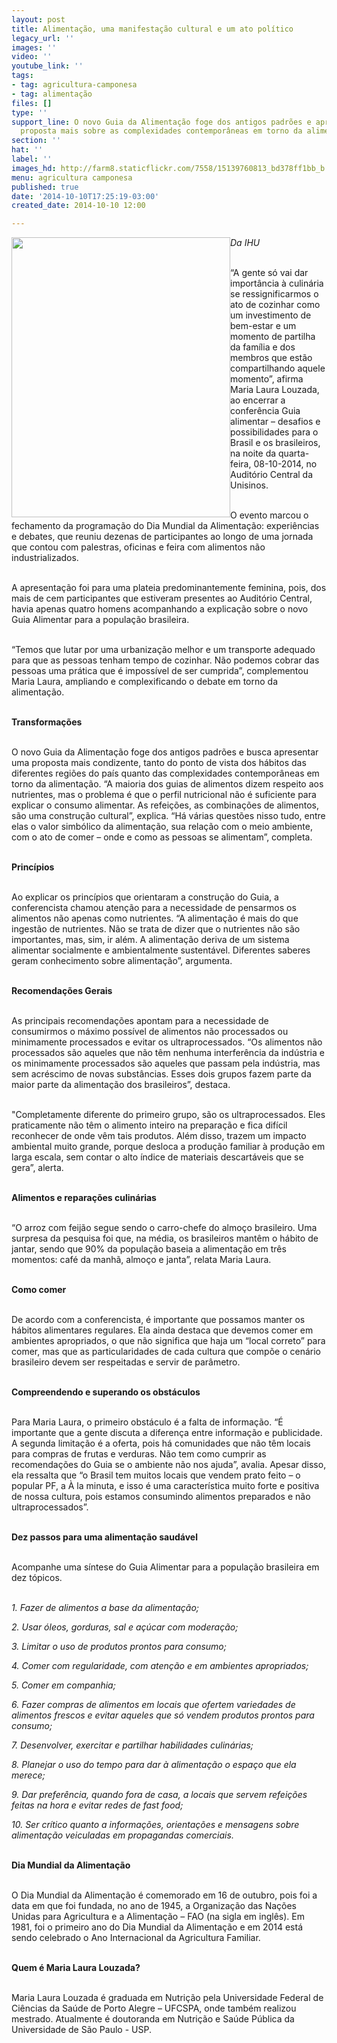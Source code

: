 ```yaml
---
layout: post
title: Alimentação, uma manifestação cultural e um ato político
legacy_url: ''
images: ''
video: ''
youtube_link: ''
tags:
- tag: agricultura-camponesa
- tag: alimentação
files: []
type: ''
support_line: O novo Guia da Alimentação foge dos antigos padrões e apresenta uma
  proposta mais sobre as complexidades contemporâneas em torno da alimentação.
section: ''
hat: ''
label: ''
images_hd: http://farm8.staticflickr.com/7558/15139760813_bd378ff1bb_b.jpg
menu: agricultura camponesa
published: true
date: '2014-10-10T17:25:19-03:00'
created_date: 2014-10-10 12:00

---
```

<p><em><img alt="" height="448" src="http://farm8.staticflickr.com/7558/15139760813_bd378ff1bb_b.jpg" style="float:left" width="350" />Da IHU</em></p>

<p><br />
&ldquo;A gente s&oacute; vai dar import&acirc;ncia &agrave; culin&aacute;ria se ressignificarmos o ato de cozinhar como um investimento de bem-estar e um momento de partilha da fam&iacute;lia e dos membros que est&atilde;o compartilhando aquele momento&rdquo;, afirma Maria Laura Louzada, ao encerrar a confer&ecirc;ncia Guia alimentar &ndash; desafios e possibilidades para o Brasil e os brasileiros, na noite da quarta-feira, 08-10-2014, no Audit&oacute;rio Central da Unisinos.</p>

<p><br />
O evento marcou o fechamento da programa&ccedil;&atilde;o do Dia Mundial da Alimenta&ccedil;&atilde;o: experi&ecirc;ncias e debates, que reuniu dezenas de participantes ao longo de uma jornada que contou com palestras, oficinas e feira com alimentos n&atilde;o industrializados.</p>

<p><br />
A apresenta&ccedil;&atilde;o foi para uma plateia predominantemente feminina, pois, dos mais de cem participantes que estiveram presentes ao Audit&oacute;rio Central, havia apenas quatro homens acompanhando a explica&ccedil;&atilde;o sobre o novo Guia Alimentar para a popula&ccedil;&atilde;o brasileira.</p>

<p><br />
&ldquo;Temos que lutar por uma urbaniza&ccedil;&atilde;o melhor e um transporte adequado para que as pessoas tenham tempo de cozinhar. N&atilde;o podemos cobrar das pessoas uma pr&aacute;tica que &eacute; imposs&iacute;vel de ser cumprida&rdquo;, complementou Maria Laura, ampliando e complexificando o debate em torno da alimenta&ccedil;&atilde;o.</p>

<p><br />
<strong>Transforma&ccedil;&otilde;es</strong></p>

<p><br />
O novo Guia da Alimenta&ccedil;&atilde;o foge dos antigos padr&otilde;es e busca apresentar uma proposta mais condizente, tanto do ponto de vista dos h&aacute;bitos das diferentes regi&otilde;es do pa&iacute;s quanto das complexidades contempor&acirc;neas em torno da alimenta&ccedil;&atilde;o. &ldquo;A maioria dos guias de alimentos dizem respeito aos nutrientes, mas o problema &eacute; que o perfil nutricional n&atilde;o &eacute; suficiente para explicar o consumo alimentar. As refei&ccedil;&otilde;es, as combina&ccedil;&otilde;es de alimentos, s&atilde;o uma constru&ccedil;&atilde;o cultural&rdquo;, explica. &ldquo;H&aacute; v&aacute;rias quest&otilde;es nisso tudo, entre elas o valor simb&oacute;lico da alimenta&ccedil;&atilde;o, sua rela&ccedil;&atilde;o com o meio ambiente, com o ato de comer &ndash; onde e como as pessoas se alimentam&rdquo;, completa.</p>

<p><br />
<strong>Princ&iacute;pios</strong></p>

<p><br />
Ao explicar os princ&iacute;pios que orientaram a constru&ccedil;&atilde;o do Guia, a conferencista chamou aten&ccedil;&atilde;o para a necessidade de pensarmos os alimentos n&atilde;o apenas como nutrientes. &ldquo;A alimenta&ccedil;&atilde;o &eacute; mais do que ingest&atilde;o de nutrientes. N&atilde;o se trata de dizer que o nutrientes n&atilde;o s&atilde;o importantes, mas, sim, ir al&eacute;m. A alimenta&ccedil;&atilde;o deriva de um sistema alimentar socialmente e ambientalmente sustent&aacute;vel. Diferentes saberes geram conhecimento sobre alimenta&ccedil;&atilde;o&rdquo;, argumenta.</p>

<p><br />
<strong>Recomenda&ccedil;&otilde;es Gerais</strong></p>

<p><br />
As principais recomenda&ccedil;&otilde;es apontam para a necessidade de consumirmos o m&aacute;ximo poss&iacute;vel de alimentos n&atilde;o processados ou minimamente processados e evitar os ultraprocessados. &ldquo;Os alimentos n&atilde;o processados s&atilde;o aqueles que n&atilde;o t&ecirc;m nenhuma interfer&ecirc;ncia da ind&uacute;stria e os minimamente processados s&atilde;o aqueles que passam pela ind&uacute;stria, mas sem acr&eacute;scimo de novas subst&acirc;ncias. Esses dois grupos fazem parte da maior parte da alimenta&ccedil;&atilde;o dos brasileiros&rdquo;, destaca.</p>

<p><br />
&quot;Completamente diferente do primeiro grupo, s&atilde;o os ultraprocessados. Eles praticamente n&atilde;o t&ecirc;m o alimento inteiro na prepara&ccedil;&atilde;o e fica dif&iacute;cil reconhecer de onde v&ecirc;m tais produtos. Al&eacute;m disso, trazem um impacto ambiental muito grande, porque desloca a produ&ccedil;&atilde;o familiar &agrave; produ&ccedil;&atilde;o em larga escala, sem contar o alto &iacute;ndice de materiais descart&aacute;veis que se gera&rdquo;, alerta.</p>

<p><br />
<strong>Alimentos e repara&ccedil;&otilde;es culin&aacute;rias</strong></p>

<p><br />
&ldquo;O arroz com feij&atilde;o segue sendo o carro-chefe do almo&ccedil;o brasileiro. Uma surpresa da pesquisa foi que, na m&eacute;dia, os brasileiros mant&ecirc;m o h&aacute;bito de jantar, sendo que 90% da popula&ccedil;&atilde;o baseia a alimenta&ccedil;&atilde;o em tr&ecirc;s momentos: caf&eacute; da manh&atilde;, almo&ccedil;o e janta&rdquo;, relata Maria Laura.</p>

<p><br />
<strong>Como comer</strong></p>

<p><br />
De acordo com a conferencista, &eacute; importante que possamos manter os h&aacute;bitos alimentares regulares. Ela ainda destaca que devemos comer em ambientes apropriados, o que n&atilde;o significa que haja um &ldquo;local correto&rdquo; para comer, mas que as particularidades de cada cultura que comp&otilde;e o cen&aacute;rio brasileiro devem ser respeitadas e servir de par&acirc;metro.</p>

<p><br />
<strong>Compreendendo e superando os obst&aacute;culos</strong></p>

<p><br />
Para Maria Laura, o primeiro obst&aacute;culo &eacute; a falta de informa&ccedil;&atilde;o. &ldquo;&Eacute; importante que a gente discuta a diferen&ccedil;a entre informa&ccedil;&atilde;o e publicidade. A segunda limita&ccedil;&atilde;o &eacute; a oferta, pois h&aacute; comunidades que n&atilde;o t&ecirc;m locais para compras de frutas e verduras. N&atilde;o tem como cumprir as recomenda&ccedil;&otilde;es do Guia se o ambiente n&atilde;o nos ajuda&rdquo;, avalia. Apesar disso, ela ressalta que &ldquo;o Brasil tem muitos locais que vendem prato feito &ndash; o popular PF, a &Agrave; la minuta, e isso &eacute; uma caracter&iacute;stica muito forte e positiva de nossa cultura, pois estamos consumindo alimentos preparados e n&atilde;o ultraprocessados&rdquo;.</p>

<p><br />
<strong>Dez passos para uma alimenta&ccedil;&atilde;o saud&aacute;vel</strong></p>

<p><br />
Acompanhe uma s&iacute;ntese do Guia Alimentar para a popula&ccedil;&atilde;o brasileira em dez t&oacute;picos.</p>

<p><br />
<em>1. Fazer de alimentos a base da alimenta&ccedil;&atilde;o;</em></p>

<p><em>2. Usar &oacute;leos, gorduras, sal e a&ccedil;&uacute;car com modera&ccedil;&atilde;o;</em></p>

<p><em>3. Limitar o uso de produtos prontos para consumo;</em></p>

<p><em>4. Comer com regularidade, com aten&ccedil;&atilde;o e em ambientes apropriados;</em></p>

<p><em>5. Comer em companhia;</em></p>

<p><em>6. Fazer compras de alimentos em locais que ofertem variedades de alimentos frescos e evitar aqueles que s&oacute; vendem produtos prontos para consumo;</em></p>

<p><em>7. Desenvolver, exercitar e partilhar habilidades culin&aacute;rias;</em></p>

<p><em>8. Planejar o uso do tempo para dar &agrave; alimenta&ccedil;&atilde;o o espa&ccedil;o que ela merece;</em></p>

<p><em>9. Dar prefer&ecirc;ncia, quando fora de casa, a locais que servem refei&ccedil;&otilde;es feitas na hora e evitar redes de fast food;</em></p>

<p><em>10. Ser cr&iacute;tico quanto a informa&ccedil;&otilde;es, orienta&ccedil;&otilde;es e mensagens sobre alimenta&ccedil;&atilde;o veiculadas em propagandas comerciais.</em></p>

<p><br />
<strong>Dia Mundial da Alimenta&ccedil;&atilde;o</strong></p>

<p><br />
O Dia Mundial da Alimenta&ccedil;&atilde;o &eacute; comemorado em 16 de outubro, pois foi a data em que foi fundada, no ano de 1945, a Organiza&ccedil;&atilde;o das Na&ccedil;&otilde;es Unidas para Agricultura e a Alimenta&ccedil;&atilde;o &ndash; FAO (na sigla em ingl&ecirc;s). Em 1981, foi o primeiro ano do Dia Mundial da Alimenta&ccedil;&atilde;o e em 2014 est&aacute; sendo celebrado o Ano Internacional da Agricultura Familiar.</p>

<p><br />
<strong>Quem &eacute; Maria Laura Louzada?</strong></p>

<p><br />
Maria Laura Louzada &eacute; graduada em Nutri&ccedil;&atilde;o pela Universidade Federal de Ci&ecirc;ncias da Sa&uacute;de de Porto Alegre &ndash; UFCSPA, onde tamb&eacute;m realizou mestrado. Atualmente &eacute; doutoranda em Nutri&ccedil;&atilde;o e Sa&uacute;de P&uacute;blica da Universidade de S&atilde;o Paulo - USP.</p>
